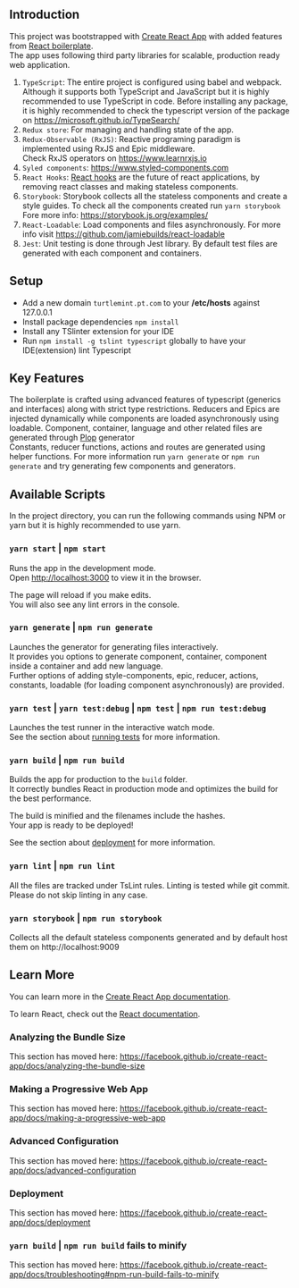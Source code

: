 ## Introduction
This project was bootstrapped with [Create React App](https://github.com/facebook/create-react-app) with added features from
[React boilerplate](https://github.com/react-boilerplate/react-boilerplate).<br>
The app uses following third party libraries for scalable, production ready web application.<br>
1. `TypeScript`: The entire project is configured using babel and webpack. Although it supports both  TypeScript and JavaScript but it is highly recommended to use TypeScript in code.
Before installing any package, it is highly recommended to check the typescript version of the package on https://microsoft.github.io/TypeSearch/
2. `Redux store`: For managing and handling state of the app.
3. `Redux-Observable (RxJS)`: Reactive programing paradigm is implemented using RxJS and Epic middleware.<br>Check RxJS operators on https://www.learnrxjs.io
4. `Syled components`: https://www.styled-components.com
5. `React Hooks`: [React hooks](https://github.com/facebookincubator/redux-react-hook) are the future of react applications, by removing react classes and making stateless components.
6. `Storybook`: Storybook collects all the stateless components and create a style guides. To check all the components created run `yarn storybook`
<br>Fore more info: https://storybook.js.org/examples/
7. `React-Loadable`: Load components and files asynchronously. For more info visit https://github.com/jamiebuilds/react-loadable
8. `Jest`: Unit testing is done through Jest library. By default test files are generated with each component and containers.

## Setup
- Add a new domain `turtlemint.pt.com` to your **/etc/hosts** against 127.0.0.1
- Install package dependencies `npm install`
- Install any TSlinter extension for your IDE
- Run `npm install -g tslint typescript` globally to have your IDE(extension) lint Typescript

## Key Features
The boilerplate is crafted using advanced features of typescript (generics and interfaces) along with strict type restrictions.
Reducers and Epics are injected dynamically while components are loaded asynchronously using loadable. Component, container, language and other related files are generated through [Plop](https://plopjs.com) generator<br>
Constants, reducer functions, actions and routes are generated using helper functions. For more information run `yarn generate` or `npm run generate` and try generating few components and generators.

## Available Scripts

In the project directory, you can run the following commands using NPM or yarn but it is highly recommended to use yarn.

### `yarn start` | `npm start`

Runs the app in the development mode.<br>
Open [http://localhost:3000](http://localhost:3000) to view it in the browser.

The page will reload if you make edits.<br>
You will also see any lint errors in the console.

### `yarn generate` | `npm run generate`

Launches the generator for generating files interactively.<br>
It provides you options to generate component, container, component inside a container and add new language.<br>
Further options of adding style-components, epic, reducer, actions, constants, loadable (for loading component asynchronously) are provided.

### `yarn test` | `yarn test:debug` | `npm test` | `npm run test:debug`

Launches the test runner in the interactive watch mode.<br>
See the section about [running tests](https://facebook.github.io/create-react-app/docs/running-tests) for more information.

### `yarn build` | `npm run build`

Builds the app for production to the `build` folder.<br>
It correctly bundles React in production mode and optimizes the build for the best performance.

The build is minified and the filenames include the hashes.<br>
Your app is ready to be deployed!

See the section about [deployment](https://facebook.github.io/create-react-app/docs/deployment) for more information.

### `yarn lint` | `npm run lint`

All the files are tracked under TsLint rules. Linting is tested while git commit. Please do not skip linting in any case.

### `yarn storybook` | `npm run storybook`

Collects all the default stateless components generated and by default host them on http://localhost:9009

## Learn More

You can learn more in the [Create React App documentation](https://facebook.github.io/create-react-app/docs/getting-started).

To learn React, check out the [React documentation](https://reactjs.org/).

### Analyzing the Bundle Size

This section has moved here: https://facebook.github.io/create-react-app/docs/analyzing-the-bundle-size

### Making a Progressive Web App

This section has moved here: https://facebook.github.io/create-react-app/docs/making-a-progressive-web-app

### Advanced Configuration

This section has moved here: https://facebook.github.io/create-react-app/docs/advanced-configuration

### Deployment

This section has moved here: https://facebook.github.io/create-react-app/docs/deployment

### `yarn build` | `npm run build` fails to minify

This section has moved here: https://facebook.github.io/create-react-app/docs/troubleshooting#npm-run-build-fails-to-minify
